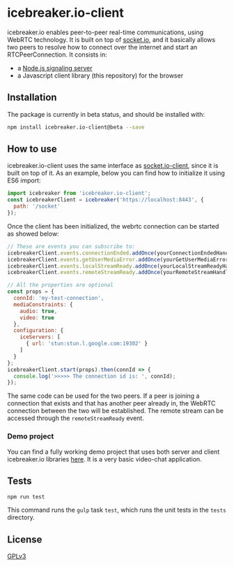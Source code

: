 
# icebreaker.io-client

icebreaker.io enables peer-to-peer real-time communications, using WebRTC technology. It is built on top of [socket.io](https://github.com/socketio/socket.io), and it basically allows two peers to resolve how to connect over the internet and start an RTCPeerConnection. It consists in:

- a [Node.js signaling server](https://github.com/elbecita/icebreaker.io-client)
- a Javascript client library (this repository) for the browser


## Installation
The package is currently in beta status, and should be installed with:

```bash
npm install icebreaker.io-client@beta --save
```

## How to use

icebreaker.io-client uses the same interface as [socket.io-client](https://github.com/socketio/socket.io-client), since it is built on top of it. As an example, below you can find how to initialize it using ES6 import:

```js
import icebreaker from 'icebreaker.io-client';
const icebreakerClient = icebreaker('https://localhost:8443', {
  path: '/socket'
});
```
Once the client has been initialized, the webrtc connection can be started as showed below:

```js
// These are events you can subscribe to:
icebreakerClient.events.connectionEnded.addOnce(yourConnectionEndedHandler);
icebreakerClient.events.getUserMediaError.addOnce(yourGetUserMediaErrorHandler);
icebreakerClient.events.localStreamReady.addOnce(yourLocalStreamReadyHandler);
icebreakerClient.events.remoteStreamReady.addOnce(yourRemoteStreamHandler);

// All the properties are optional
const props = {
  connId: 'my-test-connection',
  mediaConstraints: {
    audio: true,
    video: true
  },
  configuration: {
    iceServers: [
      { url: 'stun:stun.l.google.com:19302' }
    ]
  }
};
icebreakerClient.start(props).then(connId => {
  console.log('>>>>> The connection id is: ', connId);
});
```

The same code can be used for the two peers. If a peer is joining a connection that exists and that has another peer already in, the WebRTC connection between the two will be established. The remote stream can be accessed through the `remoteStreamReady` event.

### Demo project
You can find a fully working demo project that uses both server and client icebreaker.io libraries [here](https://github.com/elbecita/icebreaker.io-demo). It is a very basic video-chat application.

## Tests

```
npm run test
```
This command runs the `gulp` task `test`, which runs the unit tests in the `tests` directory.


## License

[GPLv3](LICENSE)
